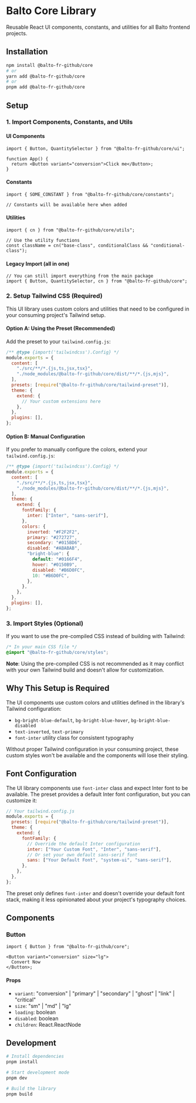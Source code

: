 # Balto Core Library

Reusable React UI components, constants, and utilities for all Balto frontend projects.

## Installation

```bash
npm install @balto-fr-github/core
# or
yarn add @balto-fr-github/core
# or
pnpm add @balto-fr-github/core
```

## Setup

### 1. Import Components, Constants, and Utils

#### UI Components

```tsx
import { Button, QuantitySelector } from "@balto-fr-github/core/ui";

function App() {
  return <Button variant="conversion">Click me</Button>;
}
```

#### Constants

```tsx
import { SOME_CONSTANT } from "@balto-fr-github/core/constants";

// Constants will be available here when added
```

#### Utilities

```tsx
import { cn } from "@balto-fr-github/core/utils";

// Use the utility functions
const className = cn("base-class", conditionalClass && "conditional-class");
```

#### Legacy Import (all in one)

```tsx
// You can still import everything from the main package
import { Button, QuantitySelector, cn } from "@balto-fr-github/core";
```

### 2. Setup Tailwind CSS (Required)

This UI library uses custom colors and utilities that need to be configured in your consuming project's Tailwind setup.

#### Option A: Using the Preset (Recommended)

Add the preset to your `tailwind.config.js`:

```javascript
/** @type {import('tailwindcss').Config} */
module.exports = {
  content: [
    "./src/**/*.{js,ts,jsx,tsx}",
    "./node_modules/@balto-fr-github/core/dist/**/*.{js,mjs}",
  ],
  presets: [require("@balto-fr-github/core/tailwind-preset")],
  theme: {
    extend: {
      // Your custom extensions here
    },
  },
  plugins: [],
};
```

#### Option B: Manual Configuration

If you prefer to manually configure the colors, extend your `tailwind.config.js`:

```javascript
/** @type {import('tailwindcss').Config} */
module.exports = {
  content: [
    "./src/**/*.{js,ts,jsx,tsx}",
    "./node_modules/@balto-fr-github/core/dist/**/*.{js,mjs}",
  ],
  theme: {
    extend: {
      fontFamily: {
        inter: ["Inter", "sans-serif"],
      },
      colors: {
        inverted: "#F2F2F2",
        primary: "#272727",
        secondary: "#015BD6",
        disabled: "#ABABAB",
        "bright-blue": {
          default: "#0166F4",
          hover: "#0150B9",
          disabled: "#B6D0FC",
          10: "#B6D0FC",
        },
      },
    },
  },
  plugins: [],
};
```

### 3. Import Styles (Optional)

If you want to use the pre-compiled CSS instead of building with Tailwind:

```css
/* In your main CSS file */
@import "@balto-fr-github/core/styles";
```

**Note**: Using the pre-compiled CSS is not recommended as it may conflict with your own Tailwind build and doesn't allow for customization.

## Why This Setup is Required

The UI components use custom colors and utilities defined in the library's Tailwind configuration:

- `bg-bright-blue-default`, `bg-bright-blue-hover`, `bg-bright-blue-disabled`
- `text-inverted`, `text-primary`
- `font-inter` utility class for consistent typography

Without proper Tailwind configuration in your consuming project, these custom styles won't be available and the components will lose their styling.

## Font Configuration

The UI library components use `font-inter` class and expect Inter font to be available. The preset provides a default Inter font configuration, but you can customize it:

```javascript
// Your tailwind.config.js
module.exports = {
  presets: [require("@balto-fr-github/core/tailwind-preset")],
  theme: {
    extend: {
      fontFamily: {
        // Override the default Inter configuration
        inter: ["Your Custom Font", "Inter", "sans-serif"],
        // Or set your own default sans-serif font
        sans: ["Your Default Font", "system-ui", "sans-serif"],
      },
    },
  },
};
```

The preset only defines `font-inter` and doesn't override your default font stack, making it less opinionated about your project's typography choices.

## Components

### Button

```tsx
import { Button } from "@balto-fr-github/core";

<Button variant="conversion" size="lg">
  Convert Now
</Button>;
```

#### Props

- `variant`: "conversion" | "primary" | "secondary" | "ghost" | "link" | "critical"
- `size`: "sm" | "md" | "lg"
- `loading`: boolean
- `disabled`: boolean
- `children`: React.ReactNode

## Development

```bash
# Install dependencies
pnpm install

# Start development mode
pnpm dev

# Build the library
pnpm build
```

